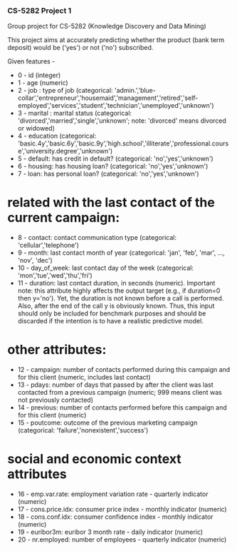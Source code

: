 ### CS-5282 Project 1

Group project for CS-5282 (Knowledge Discovery and Data Mining)

This project aims at accurately predicting whether the product (bank term deposit) would be ('yes') or not ('no') subscribed.



Given features - 

* 0 - id (integer)
* 1 - age (numeric)
* 2 - job : type of job (categorical: 'admin.','blue-collar','entrepreneur','housemaid','management','retired','self-employed','services','student','technician','unemployed','unknown')
* 3 - marital : marital status (categorical: 'divorced','married','single','unknown'; note: 'divorced' means divorced or widowed)
* 4 - education (categorical: 'basic.4y','basic.6y','basic.9y','high.school','illiterate','professional.course','university.degree','unknown')
* 5 - default: has credit in default? (categorical: 'no','yes','unknown')
* 6 - housing: has housing loan? (categorical: 'no','yes','unknown')
* 7 - loan: has personal loan? (categorical: 'no','yes','unknown')
# related with the last contact of the current campaign:
* 8 - contact: contact communication type (categorical: 'cellular','telephone') 
* 9 - month: last contact month of year (categorical: 'jan', 'feb', 'mar', ..., 'nov', 'dec')
* 10 - day_of_week: last contact day of the week (categorical: 'mon','tue','wed','thu','fri')
* 11 - duration: last contact duration, in seconds (numeric). Important note: this attribute highly affects the output target (e.g., if duration=0 then y='no'). Yet, the duration is not known before a call is performed. Also, after the end of the call y is obviously known. Thus, this input should only be included for benchmark purposes and should be discarded if the intention is to have a realistic predictive model.
# other attributes:
* 12 - campaign: number of contacts performed during this campaign and for this client (numeric, includes last contact)
* 13 - pdays: number of days that passed by after the client was last contacted from a previous campaign (numeric; 999 means client was not previously contacted)
* 14 - previous: number of contacts performed before this campaign and for this client (numeric)
* 15 - poutcome: outcome of the previous marketing campaign (categorical: 'failure','nonexistent','success')
# social and economic context attributes
* 16 - emp.var.rate: employment variation rate - quarterly indicator (numeric)
* 17 - cons.price.idx: consumer price index - monthly indicator (numeric) 
* 18 - cons.conf.idx: consumer confidence index - monthly indicator (numeric) 
* 19 - euribor3m: euribor 3 month rate - daily indicator (numeric)
* 20 - nr.employed: number of employees - quarterly indicator (numeric)

